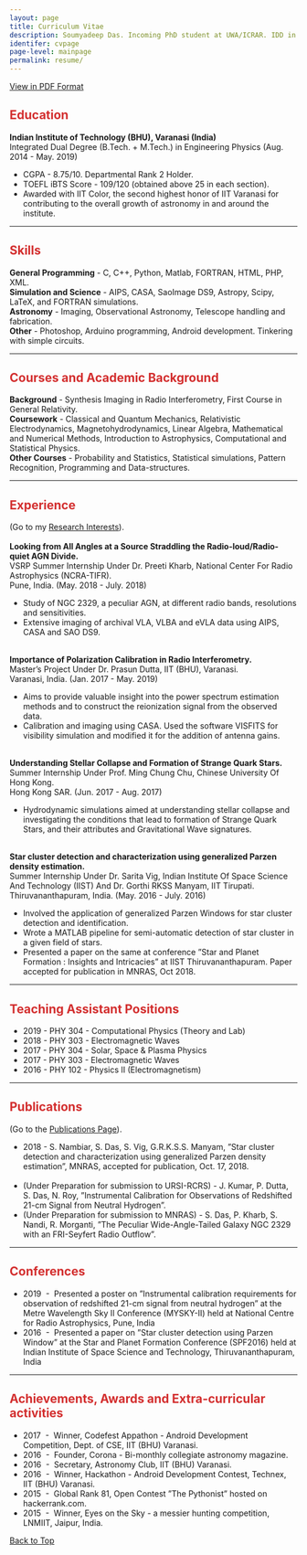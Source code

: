 ```yaml
---
layout: page
title: Curriculum Vitae
description: Soumyadeep Das. Incoming PhD student at UWA/ICRAR. IDD in Engineering Physis, IIT Varanasi (India). Interested in AGN research.
identifer: cvpage
page-level: mainpage
permalink: resume/
---
```


<a href="{{ 'assets/docs/SoumyadeepDasCV.pdf' | absolute_url }}" class = "button" target="_blank" rel="noopener noreferrer" >View in PDF Format</a>
<a name="top"></a>
<h2 style="color:#d32f2f;">Education</h2> 
<b>Indian Institute of Technology (BHU), Varanasi (India)</b> <br>
Integrated Dual Degree (B.Tech. + M.Tech.) in Engineering Physics (Aug. 2014 - May. 2019)
 <ul>
  <li>CGPA - 8.75/10. Departmental Rank 2 Holder.</li>
  <li>TOEFL iBTS Score - 109/120 (obtained above 25 in each section).</li>
  <li>Awarded with IIT Color, the second highest honor of IIT Varanasi for contributing to the overall growth of astronomy in and around the institute.</li>
</ul> 
<hr style="width:100%"> 
<h2 style="color:#d32f2f;">Skills</h2> 

<b>General Programming</b> - C, C++, Python, Matlab, FORTRAN, HTML, PHP, XML.<br>
<b>Simulation and Science</b> - AIPS, CASA, SaoImage DS9, Astropy, Scipy, LaTeX, and FORTRAN simulations.<br>
<b>Astronomy</b> - Imaging, Observational Astronomy, Telescope handling and fabrication.<br>
<b>Other</b> - Photoshop, Arduino programming, Android development. Tinkering with simple circuits.
<hr style="width:100%"> 

<h2 style="color:#d32f2f;">Courses and Academic Background</h2> 
<b>Background</b> - Synthesis Imaging in Radio Interferometry, First Course in General Relativity. <br>
<b>Coursework</b> - Classical and Quantum Mechanics, Relativistic Electrodynamics, Magnetohydrodynamics, Linear Algebra, Mathematical and
Numerical Methods, Introduction to Astrophysics, Computational and Statistical Physics.<br>
<b>Other Courses</b> - Probability and Statistics, Statistical simulations, Pattern Recognition, Programming and Data-structures.<br>
<hr style="width:100%"> 

<h2 style="color:#d32f2f;">Experience</h2> 
(Go to my <a href="{{ 'research' | absolute_url }}">Research Interests</a>).<br><br>
<b>Looking from All Angles at a Source Straddling the Radio-loud/Radio-quiet AGN Divide.</b><br>
VSRP Summer Internship Under Dr. Preeti Kharb, National Center For Radio Astrophysics (NCRA-TIFR).<br>
Pune, India. (May. 2018 - July. 2018)
<ul>
  <li>Study of NGC 2329, a peculiar AGN, at different radio bands, resolutions and sensitivities.</li>
  <li>Extensive imaging of archival VLA, VLBA and eVLA data using AIPS, CASA and SAO DS9.</li>
</ul>
<br>
<b>Importance of Polarization Calibration in Radio Interferometry.</b><br>
Master’s Project Under Dr. Prasun Dutta, IIT (BHU), Varanasi.<br>
Varanasi, India. (Jan. 2017 - May. 2019)
<ul>
  <li>Aims to provide valuable insight into the power spectrum estimation methods and to construct the reionization signal from the observed data.</li>
  <li>Calibration and imaging using CASA. Used the software VISFITS for visibility simulation and modified it for the addition of antenna gains.</li>
</ul>
<br>
<b>Understanding Stellar Collapse and Formation of Strange Quark Stars.</b><br>
Summer Internship Under Prof. Ming Chung Chu, Chinese University Of Hong Kong.<br>
Hong Kong SAR. (Jun. 2017 - Aug. 2017)
<ul>
  <li>Hydrodynamic simulations aimed at understanding stellar collapse and investigating the conditions that lead to formation of Strange Quark
Stars, and their attributes and Gravitational Wave signatures.</li>
</ul>
<br>
<b>Star cluster detection and characterization using generalized Parzen density estimation.</b><br>
Summer Internship Under Dr. Sarita Vig, Indian Institute Of Space Science And Technology (IIST) And Dr. Gorthi RKSS Manyam, IIT Tirupati.<br>
Thiruvananthapuram, India. (May. 2016 - July. 2016)
<ul>
  <li>Involved the application of generalized Parzen Windows for star cluster detection and identification.</li>
  <li>Wrote a MATLAB pipeline for semi-automatic detection of star cluster in a given field of stars.</li>
  <li>Presented a paper on the same at conference ”Star and Planet Formation : Insights and Intricacies” at IIST Thiruvananthapuram. Paper accepted for publication in MNRAS, Oct 2018.</li>
</ul>

<hr style="width:100%"> 
<h2 style="color:#d32f2f;">Teaching Assistant Positions</h2> 
<ul>
<li>2019 - PHY 304 - Computational Physics (Theory and Lab)</li>
<li>2018 - PHY 303 - Electromagnetic Waves</li>
<li>2017 - PHY 304 - Solar, Space & Plasma Physics</li>
<li>2017 - PHY 303 - Electromagnetic Waves</li>
<li>2016 - PHY 102 - Physics II (Electromagnetism)</li>
</ul>
<hr style="width:100%"> 
<h2 style="color:#d32f2f;">Publications</h2> (Go to the <a href="{{ 'publications' | absolute_url }}">Publications Page</a>).<br>
<ul>
<li>2018&nbsp;-&nbsp;S. Nambiar, S. Das, S. Vig, G.R.K.S.S. Manyam, ”Star cluster detection and characterization using generalized Parzen density estimation”, MNRAS, accepted for publication, Oct. 17, 2018.</li>
<br>
<li>(Under Preparation for submission to URSI-RCRS)&nbsp;-&nbsp;J. Kumar, P. Dutta, S. Das, N. Roy, ”Instrumental Calibration for Observations of Redshifted 21-cm Signal from Neutral Hydrogen”.</li>
<li>(Under Preparation for submission to MNRAS)&nbsp;-&nbsp;S. Das, P. Kharb, S. Nandi, R. Morganti, ”The Peculiar Wide-Angle-Tailed Galaxy NGC 2329 with an FRI-Seyfert Radio Outflow”.</li>
</ul>
<hr style="width:100%"> 

<h2 style="color:#d32f2f;">Conferences</h2> 
<ul>
<li> 2019 &nbsp;- &nbsp;Presented a poster on ”Instrumental calibration requirements for observation of redshifted 21-cm signal from neutral hydrogen” at the Metre Wavelength Sky II Conference (MYSKY-II) held at National Centre for
Radio Astrophysics, Pune, India</li>
<li> 2016 &nbsp;-&nbsp; Presented a paper on ”Star cluster detection using Parzen Window” at the Star and Planet Formation Conference (SPF2016) held at Indian Institute of Space Science and Technology, Thiruvananthapuram, India</li>
</ul>

<hr style="width:100%"> 
<h2 style="color:#d32f2f;">Achievements, Awards and Extra-curricular activities</h2> 
<ul>
<li>2017 &nbsp;-&nbsp;  Winner, Codefest Appathon - Android Development Competition, Dept. of CSE, IIT (BHU) Varanasi.</li>
<li>2016 &nbsp;-&nbsp;  Founder, Corona - Bi-monthly collegiate astronomy magazine.</li>
<li>2016 &nbsp;-&nbsp;  Secretary, Astronomy Club, IIT (BHU) Varanasi.</li>
<li>2016 &nbsp;-&nbsp;  Winner, Hackathon - Android Development Contest, Technex, IIT (BHU) Varanasi.</li>
<li>2015 &nbsp;-&nbsp;  Global Rank 81, Open Contest ”The Pythonist” hosted on hackerrank.com.</li>
<li>2015 &nbsp;-&nbsp;  Winner, Eyes on the Sky - a messier hunting competition, LNMIIT, Jaipur, India.</li>
</ul>
<a href="#top" class="button">Back to Top</a>